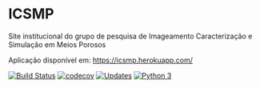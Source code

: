 # ICSMP
Site institucional do grupo de pesquisa de Imageamento Caracterização e Simulação em Meios Porosos 

Aplicação disponível em: https://icsmp.herokuapp.com/

[![Build Status](https://travis-ci.com/ravellys/icsmp.svg?branch=main)](https://travis-ci.com/ravellys/icsmp)
[![codecov](https://codecov.io/gh/ravellys/icsmp/branch/main/graph/badge.svg?token=6EW7AA2NGV)](undefined)
[![Updates](https://pyup.io/repos/github/ravellys/icsmp/shield.svg)](https://pyup.io/repos/github/ravellys/icsmp/)
[![Python 3](https://pyup.io/repos/github/ravellys/icsmp/python-3-shield.svg)](https://pyup.io/repos/github/ravellys/icsmp/)
